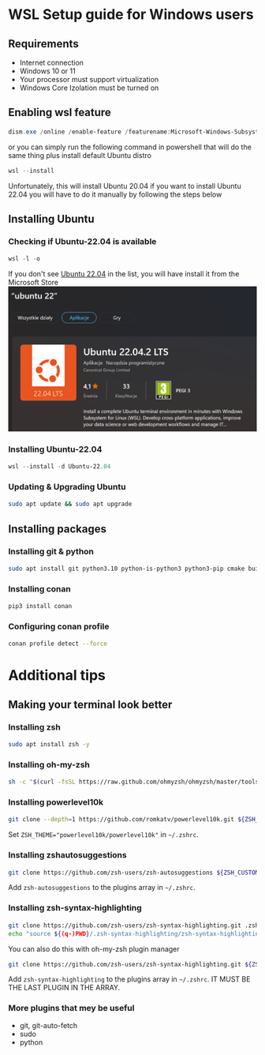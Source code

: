# WSL Setup guide for Windows users
## Requirements
- Internet connection
- Windows 10 or 11
- Your processor must support virtualization
- Windows Core Izolation must be turned on
## Enabling wsl feature
```powershell
dism.exe /online /enable-feature /featurename:Microsoft-Windows-Subsystem-Linux /all /norestart
```
or you can simply run the following command in powershell that will do the same thing plus install default Ubuntu distro
```powershell
wsl --install
```
Unfortunately, this will install Ubuntu 20.04 if you want to install Ubuntu 22.04 you will have to do it manually by following the steps below

## Installing Ubuntu
### Checking if Ubuntu-22.04 is available
```powershell
wsl -l -o
```
If you don't see [Ubuntu 22.04](https://www.microsoft.com/store/productId/9PN20MSR04DW) in the list, you will have install it from the Microsoft Store
![Ubuntu img](Ub22.png) 

### Installing Ubuntu-22.04
```powershell
wsl --install -d Ubuntu-22.04
```
### Updating \& Upgrading Ubuntu
```bash
sudo apt update && sudo apt upgrade
```
## Installing packages
### Installing git \& python
```bash
sudo apt install git python3.10 python-is-python3 python3-pip cmake build-essential -y 
```
### Installing conan
```bash
pip3 install conan
```
### Configuring conan profile
```bash
conan profile detect --force
```

# Additional tips
## Making your terminal look better
### Installing zsh
```bash
sudo apt install zsh -y
```
### Installing oh-my-zsh
```bash
sh -c "$(curl -fsSL https://raw.github.com/ohmyzsh/ohmyzsh/master/tools/install.sh)"
```
### Installing powerlevel10k
```bash
git clone --depth=1 https://github.com/romkatv/powerlevel10k.git ${ZSH_CUSTOM:-$HOME/.oh-my-zsh/custom}/themes/powerlevel10k
```
Set ```ZSH_THEME="powerlevel10k/powerlevel10k"``` in ```~/.zshrc```.
### Installing zshautosuggestions
```bash
git clone https://github.com/zsh-users/zsh-autosuggestions ${ZSH_CUSTOM:-~/.oh-my-zsh/custom}/plugins/zsh-autosuggestions
```
Add ```zsh-autosuggestions``` to the plugins array in ```~/.zshrc```.

### Installing zsh-syntax-highlighting
```bash
git clone https://github.com/zsh-users/zsh-syntax-highlighting.git .zsh-syntax-highlighting
echo "source ${(q-)PWD}/.zsh-syntax-highlighting/zsh-syntax-highlighting.zsh" >> ${ZDOTDIR:-$HOME}/.zshrc
```
You can also do this with oh-my-zsh plugin manager
```bash
git clone https://github.com/zsh-users/zsh-syntax-highlighting.git ${ZSH_CUSTOM:-~/.oh-my-zsh/custom}/plugins/zsh-syntax-highlighting
```
Add ```zsh-syntax-highlighting``` to the plugins array in ```~/.zshrc```. IT MUST BE THE LAST PLUGIN IN THE ARRAY.

### More plugins that mey be useful
- git, git-auto-fetch
- sudo
- python 
